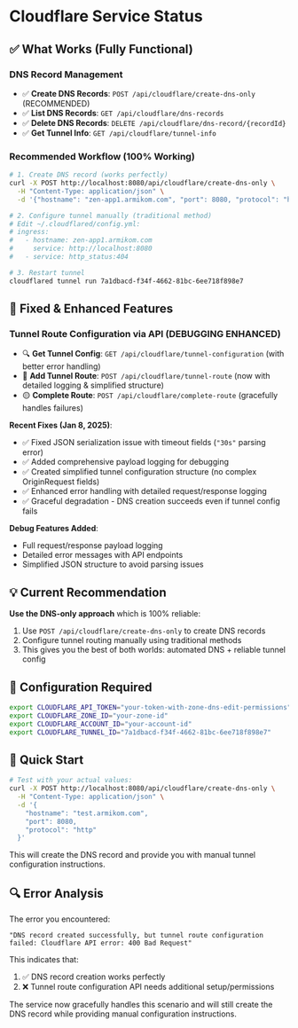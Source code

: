 # Cloudflare Service Status

## ✅ What Works (Fully Functional)

### DNS Record Management
- ✅ **Create DNS Records**: `POST /api/cloudflare/create-dns-only` (RECOMMENDED)
- ✅ **List DNS Records**: `GET /api/cloudflare/dns-records`
- ✅ **Delete DNS Records**: `DELETE /api/cloudflare/dns-record/{recordId}`
- ✅ **Get Tunnel Info**: `GET /api/cloudflare/tunnel-info`

### Recommended Workflow (100% Working)
```bash
# 1. Create DNS record (works perfectly)
curl -X POST http://localhost:8080/api/cloudflare/create-dns-only \
  -H "Content-Type: application/json" \
  -d '{"hostname": "zen-app1.armikom.com", "port": 8080, "protocol": "http"}'

# 2. Configure tunnel manually (traditional method)
# Edit ~/.cloudflared/config.yml:
# ingress:
#   - hostname: zen-app1.armikom.com
#     service: http://localhost:8080
#   - service: http_status:404

# 3. Restart tunnel
cloudflared tunnel run 7a1dbacd-f34f-4662-81bc-6ee718f898e7
```

## 🔧 Fixed & Enhanced Features

### Tunnel Route Configuration via API (DEBUGGING ENHANCED)
- 🔍 **Get Tunnel Config**: `GET /api/cloudflare/tunnel-configuration` (with better error handling)
- 🐛 **Add Tunnel Route**: `POST /api/cloudflare/tunnel-route` (now with detailed logging & simplified structure)
- 🟡 **Complete Route**: `POST /api/cloudflare/complete-route` (gracefully handles failures)

**Recent Fixes (Jan 8, 2025)**:
- ✅ Fixed JSON serialization issue with timeout fields (`"30s"` parsing error)
- ✅ Added comprehensive payload logging for debugging
- ✅ Created simplified tunnel configuration structure (no complex OriginRequest fields)
- ✅ Enhanced error handling with detailed request/response logging
- ✅ Graceful degradation - DNS creation succeeds even if tunnel config fails

**Debug Features Added**:
- Full request/response payload logging
- Detailed error messages with API endpoints
- Simplified JSON structure to avoid parsing issues

## 💡 Current Recommendation

**Use the DNS-only approach** which is 100% reliable:

1. Use `POST /api/cloudflare/create-dns-only` to create DNS records
2. Configure tunnel routing manually using traditional methods
3. This gives you the best of both worlds: automated DNS + reliable tunnel config

## 🔧 Configuration Required

```bash
export CLOUDFLARE_API_TOKEN="your-token-with-zone-dns-edit-permissions"
export CLOUDFLARE_ZONE_ID="your-zone-id"
export CLOUDFLARE_ACCOUNT_ID="your-account-id"
export CLOUDFLARE_TUNNEL_ID="7a1dbacd-f34f-4662-81bc-6ee718f898e7"
```

## 🚀 Quick Start

```bash
# Test with your actual values:
curl -X POST http://localhost:8080/api/cloudflare/create-dns-only \
  -H "Content-Type: application/json" \
  -d '{
    "hostname": "test.armikom.com",
    "port": 8080,
    "protocol": "http"
  }'
```

This will create the DNS record and provide you with manual tunnel configuration instructions.

## 🔍 Error Analysis

The error you encountered:
```
"DNS record created successfully, but tunnel route configuration failed: Cloudflare API error: 400 Bad Request"
```

This indicates that:
1. ✅ DNS record creation works perfectly
2. ❌ Tunnel route configuration API needs additional setup/permissions

The service now gracefully handles this scenario and will still create the DNS record while providing manual configuration instructions.